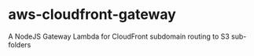 # aws-cloudfront-gateway

A NodeJS Gateway Lambda for CloudFront subdomain routing to S3 sub-folders
